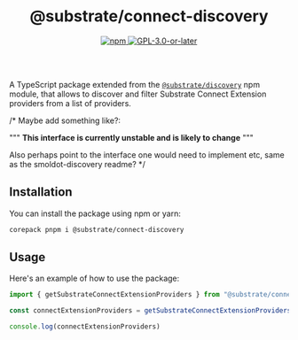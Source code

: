 <br /><br />

<div align="center">
  <h1 align="center">@substrate/connect-discovery</h1>
  <p align="center">
    <a href="https://www.npmjs.com/package/@substrate/discovery">
      <img alt="npm" src="https://img.shields.io/npm/v/@substrate/discovery" />
    </a>
    <a href="https://github.com/paritytech/substrate-connect/blob/master/LICENSE">
      <img alt="GPL-3.0-or-later" src="https://img.shields.io/npm/l/@substrate/discovery" />
    </a>
  </p>
</div>

<br /><br />

A TypeScript package extended from the [`@substrate/discovery`](../discovery/README.md) npm module, that allows to discover and filter Substrate Connect Extension providers from a list of providers.

/*
Maybe add something like?:

"""
**This interface is currently unstable and is likely to change**
"""

Also perhaps point to the interface one would need to implement etc, same as the smoldot-discovery readme?
*/

## Installation

You can install the package using npm or yarn:

```sh
corepack pnpm i @substrate/connect-discovery
```

## Usage

Here's an example of how to use the package:

```ts
import { getSubstrateConnectExtensionProviders } from "@substrate/connect-discovery"

const connectExtensionProviders = getSubstrateConnectExtensionProviders()

console.log(connectExtensionProviders)
```
